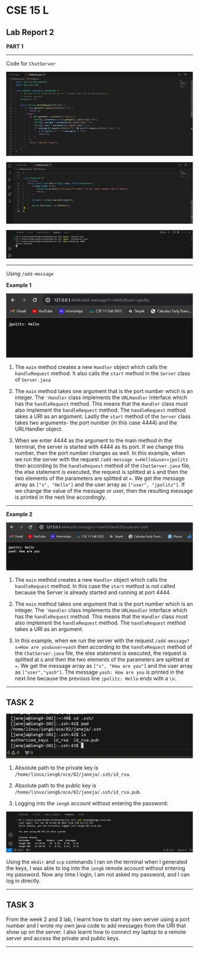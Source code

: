 # CSE 15 L
## Lab Report 2

**PART 1**

***

Code for `ChatServer`

![Image](WhatsApp%20Image%202024-01-30%20at%2011.34.36%20AM.jpeg)

![Image](WhatsApp%20Image%202024-01-30%20at%2011.35.00%20AM.jpeg)

![Image](WhatsApp%20Image%202024-01-30%20at%2011.35.58%20AM.jpeg)

***

Using `/add-message`

**Example 1**
   
![Image](WhatsApp%20Image%202024-01-30%20at%2011.36.47%20AM.jpeg)

1. The `main` method creates a new `Handler` object which calls the `handleRequest` method. It also calls the `start` method in the `Server` class of `Server.java`

2. The `main` method takes one argument that is the port number which is an integer. The `'Handler` class implements the `URLHandler` interface which has the `handleRequest` method. This means that the `Handler` class must also implement the `handleRequest` method. The `handleRequest` method takes a URI as an argument. Lastly the `start` method of the `Server` class takes two arguments- the port number (in this case 4444) and the URLHandler object.

3. When we enter 4444 as the argument to the main method in the terminal, the server is started with 4444 as its port. If we change this number, then the port number changes as well. In this example, when we run the server with the request `/add-message s=Hello&user=jpolitz` then according to the `handleRequest` method of the `ChatServer.java` file, the else statement is executed, the request is splitted at `&` and then the two elements of the parameters are splitted at `=`. We get the message array as `["s", "Hello"]` and the user array as `["user", "jpolitz"]`. If we change the value of the message or user, then the resulting message is printed in the next line accordingly.

***

**Example 2**

![Image](WhatsApp%20Image%202024-01-30%20at%2011.37.11%20AM.jpeg)

1. The `main` method creates a new `Handler` object which calls the `handleRequest` method. In this case the `start` method is not called because the Server is already started and running at port 4444.

2. The `main` method takes one argument that is the port number which is an integer. The `'Handler` class implements the `URLHandler` interface which has the `handleRequest` method. This means that the `Handler` class must also implement the `handleRequest` method. The `handleRequest` method takes a URI as an argument. 

3. In this example, when we run the server with the request `/add-message?s=How are you&user=yash` then according to the `handleRequest` method of the `ChatServer.java` file, the else statement is executed, the request is splitted at `&` and then the two elements of the parameters are splitted at `=`. We get the message array as `["s", "How are you"]` and the user array as `["user","yash"]`. The message `yash: How are you` is printed in the next line because the previous line `jpolitz: Hello` ends with a `\n`.

***

## TASK 2

![Image](Screenshot%202024-01-30%20140517.png)

1. Absolute path to the private key is `/home/linux/ieng6/oce/82/janeja/.ssh/id_rsa`.

2. Absolute path to the public key is `/home/linux/ieng6/oce/82/janeja/.ssh/id_rsa.pub`.

3. Logging into the `ieng6` account without entering the password:

![Image](Screenshot%202024-01-30%20141505.png)

Using the `mkdir` and `scp` commands I ran on the terminal when I generated the keys, I was able to log into the `ieng6` remote account without entering my password. Now any time I login, I am not asked my password, and I can log in directly.

***

## TASK 3

From the week 2 and 3 lab, I learnt how to start my own server using a port number and I wrote my own java code to add messages from the URI that show up on the server. I also learnt how to connect my laptop to a remote server and access the private and public keys.

***

